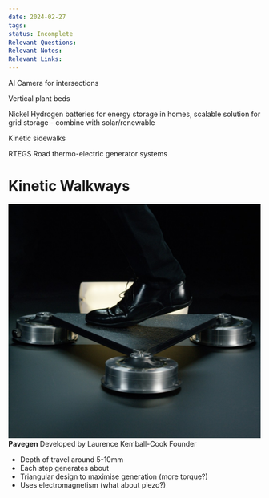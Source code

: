 ```yaml
---
date: 2024-02-27
tags: 
status: Incomplete
Relevant Questions: 
Relevant Notes: 
Relevant Links:
---
```

AI Camera for intersections

Vertical plant beds

Nickel Hydrogen batteries for energy storage in homes, scalable solution for grid storage - combine with solar/renewable

Kinetic sidewalks

RTEGS Road thermo-electric generator systems


# Kinetic Walkways
![500](Attachments/Pavegen_V3_step_.jpg)
**Pavegen**
Developed by Laurence Kemball-Cook Founder
- Depth of travel around 5-10mm
- Each step generates about 
- Triangular design to maximise generation (more torque?)
- Uses electromagnetism (what about piezo?)